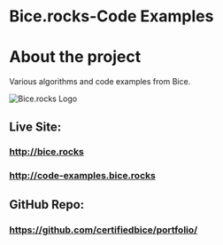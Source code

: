 # Bice.rocks-Code Examples

# About the project

Various algorithms and code examples from Bice.

![Bice.rocks Logo](http://bice.rocks/bice.rocks-og-preview.png)

## Live Site:
### http://bice.rocks
### http://code-examples.bice.rocks

## GitHub Repo:
### https://github.com/certifiedbice/portfolio/